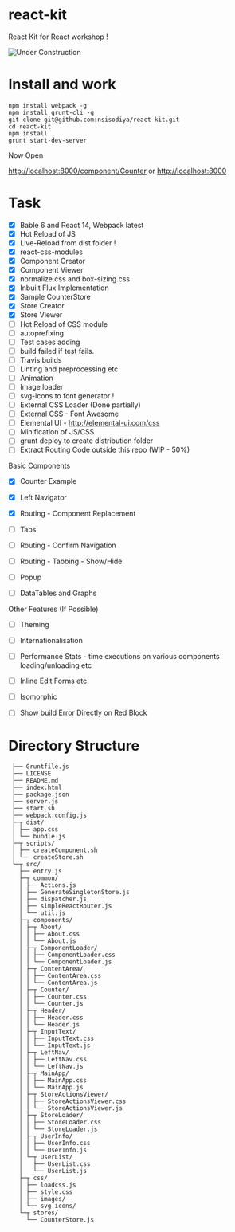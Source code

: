 # react-kit
React Kit for React workshop !

![Under Construction](http://s29.postimg.org/71vwj0gef/under_Construction.gif)

# Install and work
```
npm install webpack -g
npm install grunt-cli -g
git clone git@github.com:nsisodiya/react-kit.git
cd react-kit
npm install
grunt start-dev-server
```

Now Open

[http://localhost:8000/component/Counter](http://localhost:8000/component/Counter)
or
[http://localhost:8000](http://localhost:8000)

# Task

- [x] Bable 6 and React 14, Webpack latest
- [x] Hot Reload of JS
- [x] Live-Reload from dist folder !
- [x] react-css-modules
- [x] Component Creator
- [x] Component Viewer
- [x] normalize.css and box-sizing.css
- [x] Inbuilt Flux Implementation
- [x] Sample CounterStore
- [x] Store Creator
- [x] Store Viewer
- [ ] Hot Reload of CSS module
- [ ] autoprefixing
- [ ] Test cases adding
- [ ] build failed if test fails.
- [ ] Travis builds
- [ ] Linting and preprocessing etc
- [ ] Animation
- [ ] Image loader
- [ ] svg-icons to font generator !
- [ ] External CSS Loader (Done partially)
- [ ] External CSS - Font Awesome
- [ ] Elemental UI - http://elemental-ui.com/css
- [ ] Minification of JS/CSS
- [ ] grunt deploy to create distribution folder
- [ ] Extract Routing Code outside this repo (WIP - 50%)

Basic Components

- [x] Counter Example
- [x] Left Navigator
- [x] Routing - Component Replacement
- [ ] Tabs
- [ ] Routing - Confirm Navigation
- [ ] Routing - Tabbing - Show/Hide
- [ ] Popup
- [ ] DataTables and Graphs


Other Features (If Possible)

- [ ] Theming
- [ ] Internationalisation
- [ ] Performance Stats - time executions on various components loading/unloading etc
- [ ] Inline Edit Forms etc
- [ ] Isomorphic
- [ ] Show build Error Directly on Red Block


# Directory Structure

```
 ├── Gruntfile.js
 ├── LICENSE
 ├── README.md
 ├── index.html
 ├── package.json
 ├── server.js
 ├── start.sh
 ├── webpack.config.js
 ├─┬ dist/
 │ ├── app.css
 │ └── bundle.js
 ├─┬ scripts/
 │ ├── createComponent.sh
 │ └── createStore.sh
 └─┬ src/
   ├── entry.js
   ├─┬ common/
   │ ├── Actions.js
   │ ├── GenerateSingletonStore.js
   │ ├── dispatcher.js
   │ ├── simpleReactRouter.js
   │ └── util.js
   ├─┬ components/
   │ ├─┬ About/
   │ │ ├── About.css
   │ │ └── About.js
   │ ├─┬ ComponentLoader/
   │ │ ├── ComponentLoader.css
   │ │ └── ComponentLoader.js
   │ ├─┬ ContentArea/
   │ │ ├── ContentArea.css
   │ │ └── ContentArea.js
   │ ├─┬ Counter/
   │ │ ├── Counter.css
   │ │ └── Counter.js
   │ ├─┬ Header/
   │ │ ├── Header.css
   │ │ └── Header.js
   │ ├─┬ InputText/
   │ │ ├── InputText.css
   │ │ └── InputText.js
   │ ├─┬ LeftNav/
   │ │ ├── LeftNav.css
   │ │ └── LeftNav.js
   │ ├─┬ MainApp/
   │ │ ├── MainApp.css
   │ │ └── MainApp.js
   │ ├─┬ StoreActionsViewer/
   │ │ ├── StoreActionsViewer.css
   │ │ └── StoreActionsViewer.js
   │ ├─┬ StoreLoader/
   │ │ ├── StoreLoader.css
   │ │ └── StoreLoader.js
   │ ├─┬ UserInfo/
   │ │ ├── UserInfo.css
   │ │ └── UserInfo.js
   │ └─┬ UserList/
   │   ├── UserList.css
   │   └── UserList.js
   ├─┬ css/
   │ ├── loadcss.js
   │ ├── style.css
   │ ├── images/
   │ └── svg-icons/
   └─┬ stores/
     └── CounterStore.js
```